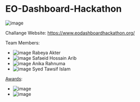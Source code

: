 # EO-Dashboard-Hackathon

![image](https://user-images.githubusercontent.com/44209638/180597257-cfbc2c25-aadb-4191-b705-a69ed1803153.png)


Challange Website: https://www.eodashboardhackathon.org/


Team Members:

* ![image](https://user-images.githubusercontent.com/44209638/180597371-09580744-fb97-4592-b2dc-992711494a58.png)
Rabeya Akter
* ![image](https://user-images.githubusercontent.com/44209638/180597431-ac8fa6a1-361f-4d73-86bc-fa269ff8bd80.png)
Safaeid Hossain Arib
* ![image](https://user-images.githubusercontent.com/44209638/180596811-694193a1-46b2-4ec9-ab7a-69357b1d72f6.png)
Anika Rahnuma
* ![image](https://user-images.githubusercontent.com/44209638/180596867-86a65ee1-2469-40a3-a6e2-6f00d203febb.png)
Syed Tawsif Islam


[Awards](https://www.eodashboardhackathon.org/challenges/agricultural-impact/agricultural-impacts-of-covid-19/teams/tech-nerds-1/project):
* ![image](https://user-images.githubusercontent.com/44209638/180597568-41a23fdd-84a8-473d-947f-e5ba006bfa19.png)
* ![image](https://user-images.githubusercontent.com/44209638/180597586-61f9f121-228f-4e6a-89fa-7fdc2e218f83.png)

